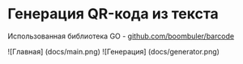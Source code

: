 # Генерация QR-кода из текста

Использованная библиотека GO -  [github.com/boombuler/barcode](github.com/boombuler/barcode)

![Главная] (docs/main.png)
![Генерация] (docs/generator.png)


